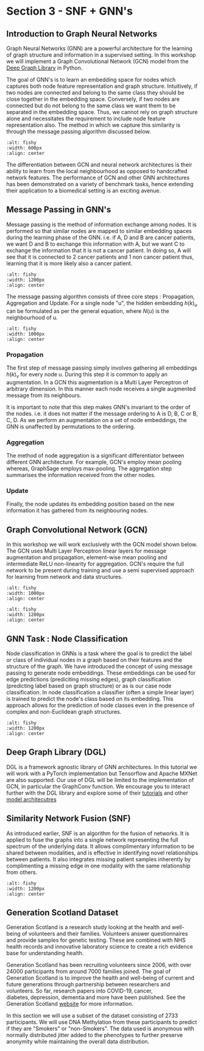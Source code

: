 # Section 3 - SNF + GNN's

## Introduction to Graph Neural Networks 
Graph Neural Networks (GNN) are a powerful architecture for the learning of graph structure and information in a supervised setting. In this workshop we will implement a Graph Convolutional Network (GCN) model from the [Deep Graph Library](https://www.dgl.ai/) in Python. 

The goal of GNN's is to learn an embedding space for nodes which captures both node feature representation and graph structure. Intuitively, if two nodes are connected and belong to the same class they should be close together in the embedding space. Conversely, if two nodes are connected but do not belong to the same class we want them to be separated in the embedding space. Thus, we cannot rely on graph structure alone and necessitates the requirement to include node feature representation also. The method in which we capture this similarity is through the message passing algorithm discussed below. 

```{image} ./GNN_Learning.png
:alt: fishy
:width: 600px
:align: center
```

The differentiation between GCN and neural network architectures is their ability to learn from the local neighbourhood as opposed to handcrafted network features. The performance of GCN and other GNN architectures has been demonstrated on a variety of benchmark tasks, hence extending their application to a biomedical setting is an exciting avenue. 

## Message Passing in GNN's 
Message passing is the method of information exchange among nodes. It is performed so that similar nodes are mapped to similar embedding spaces during the learning phase of the GNN. i.e. if A, D and B are cancer patients, we want D and B to exchange this information with A, but we want C to exchange the information that it is not a cancer patient. In doing so, A will see that it is connected to 2 cancer patients and 1 non cancer patient thus, learning that it is more likely also a cancer patient. 

```{image} ./GNNMessagePassing.png
:alt: fishy
:width: 1200px
:align: center
```

The message passing algorithm consists of three core steps : Propagation, Aggregation and Update. For a single node "u", the hidden embedding $h(k)_u$ can be formulated as per the general equation, where $N(u)$ is the neighbourhood of u. 

```{image} ./MessagePassingalgo.png
:alt: fishy
:width: 1000px
:align: center
```

### Propagation 
The first step of message passing simply involves gathering all embeddings $h(k)_v$ for every node u. During this step it is common to apply an augmentation. In a GCN this augmentation is a Multi Layer Perceptron of arbitrary dimension. In this manner each node receives a single augmented message from its neighbours.

It is important to note that this step makes GNN's invariant to the order of the nodes. i.e. it does not matter if the message ordering to A is D, B, C or B, C, D. As we perform an augmentation on a set of node embeddings, the GNN is unaffected by permutations to the ordering. 

### Aggregation
The method of node aggregation is a significant differentiator between different GNN architecture. For example, GCN's employ mean pooling whereas, GraphSage employs max-pooling. The aggregation step summarises the information received from the other nodes. 

### Update 
Finally, the node updates its embedding position based on the new information it has gathered from its neighbouring nodes. 

## Graph Convolutional Network (GCN)
In this workshop we will work exclusively with the GCN model shown below. The GCN uses Multi Layer Perceptron linear layers for message augmentation and propagation, element-wise mean pooling and intermediate ReLU non-linearity for aggregation. GCN's require the full network to be present during training and use a semi supervised approach for learning from network and data structures. 

```{image} ./GCN.png
:alt: fishy
:width: 1000px
:align: center
```

```{image} ./GCN2.png
:alt: fishy
:width: 1200px
:align: center
```

## GNN Task : Node Classification
Node classification in GNNs is a task where the goal is to predict the label or class of individual nodes in a graph based on their features and the structure of the graph. We have introduced the concept of using message passing to generate node embeddings. These embeddings can be used for edge predictions (prediciting missing edges), graph classification (predicting label based on graph structure) or as is our case node classification. In node classification a classifier (often a simple linear layer) is trained to predict the node's class based on its embedding. This approach allows for the prediction of node classes even in the presence of complex and non-Euclidean graph structures.

```{image} ./prediction_tasks.png
:alt: fishy
:width: 1200px
:align: center
```

## Deep Graph Library (DGL)
DGL is a framework agnostic library of GNN architectures. In this tutorial we will work with a PyTorch implementation but Tensorflow and Apache MXNet are also supported. Our use of DGL will be limited to the implementation of GCN, in particular the GraphConv function. We encourage you to interact further with the DGL library and explore some of their [tutorials](https://docs.dgl.ai/tutorials/blitz/index.html) and other [model architecutres](https://docs.dgl.ai/api/python/nn-pytorch.html)

## Similarity Network Fusion (SNF) 
As introduced earlier, SNF is an algorithm for the fusion of networks. It is applied to fuse the graphs into a single network representing the full spectrum of the underlying data. It allows complimentary information to be shared between modalities, and is effective in identifying novel relationships between patients. It also integrates missing patient samples inherently by complimenting a missing edge in one modality with the same relationship from others. 

```{image} ./SNF.png
:alt: fishy
:width: 1200px
:align: center
```

## Generation Scotland Dataset 
Generation Scotland is a research study looking at the health and well-being of volunteers and their families. Volunteers answer questionnaires and provide samples for genetic testing. These are combined with NHS health records and innovative laboratory science to create a rich evidence base for understanding health. 

Generation Scotland has been recruiting volunteers since 2006, with over 24000 participants from around 7000 families joined. The goal of Generation Scotland is to improve the health and well-being of current and future generations through partnership between researchers and volunteers. So far, research papers into COVID-19, cancer, diabetes, depression, dementia and more have been published. See the Generation Scotland [website](https://www.ed.ac.uk/generation-scotland) for more information. 

In this section we will use a subset of the dataset consisting of 2733 participants. We will use DNA Methylation from these participants to predict if they are "Smokers" or "non-Smokers". The data used is anonymous with normally distributed jitter added to the phenotypes to further preserve anonymity while maintaining the overall data distribution. 